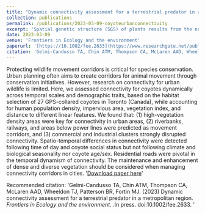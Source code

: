```yaml
---
title: "Dynamic connectivity assessment for a terrestrial predator in a metropolitan region."
collection: publications
permalink: /publications/2023-03-09-coyoteurbanconnectivity
excerpt: 'Spatial genetic structure (SGS) of plants results from the nonrandom distribution of related individuals. SGS provides information on gene flow and spatial patterns of genetic diversity within populations. We compared the proportions of studies with SGS among groups and tested for differences in strength of SGS using Sp statistics. The presence of SGS differed among taxonomic groups, with reduced presence in plants dispersed by birds. Strength of SGS was instead significantly influenced by the behaviour of seed dispersal vectors, with higher SGS in plant species dispersed by animals with behavioural traits that result in short seed dispersal distances'
date: 2023-03-09
venue: 'Frontiers in Ecology and the environment'
paperurl: '[https://10.1002/fee.2633](https://www.researchgate.net/publication/369831119_Dynamic_connectivity_assessment_for_a_terrestrial_predator_in_a_metropolitan_region)'
citation: 'Gelmi-Candusso TA, Chin ATM, Thompson CA, McLaren AAD, Wheeldon TJ, Patterson BR, Fortin MJ. (2023) Dynamic connectivity assessment for a terrestrial predator in a metropolitan region. <i>Frontiers in Ecology and the environment. </i>.In press. doi:10.1002/fee.2633. '
---
```

Protecting wildlife movement corridors is critical for species conservation. Urban planning often aims to create corridors for animal movement through conservation initiatives. However, research on connectivity for urban wildlife is limited. Here, we assessed connectivity for coyotes dynamically across temporal scales and demographic traits, based on the habitat selection of 27 GPS-collared coyotes in Toronto (Canada), while accounting for human population density, impervious area, vegetation index, and distance to different linear features. We found that: (1) high-vegetation density areas were key for connectivity in urban areas, (2) riverbanks, railways, and areas below power lines were predicted as movement corridors, and (3) commercial and industrial clusters strongly disrupted connectivity. Spatio-temporal differences in connectivity were detected following time of day and coyote social status but not following climate and biological seasonality nor coyote age/sex. Residential roads were pivotal in the temporal dynamism of connectivity. The maintenance and enhancement of dense and diverse vegetation should be considered when managing connectivity corridors in cities. 
'[Download paper here](https://www.researchgate.net/publication/369831119_Dynamic_connectivity_assessment_for_a_terrestrial_predator_in_a_metropolitan_region)'

Recommended citation: 'Gelmi-Candusso TA, Chin ATM, Thompson CA, McLaren AAD, Wheeldon TJ, Patterson BR, Fortin MJ. (2023) Dynamic connectivity assessment for a terrestrial predator in a metropolitan region. <i>Frontiers in Ecology and the environment. </i>.In press. doi:10.1002/fee.2633. '
